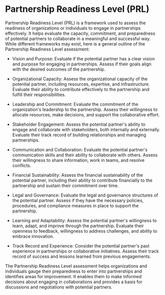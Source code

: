 # Partnership Readiness Level (PRL)

Partnership Readiness Level (PRL) is a framework used to assess the readiness of organizations or individuals to engage in partnerships effectively. It helps evaluate the capacity, commitment, and preparedness of potential partners to collaborate in a meaningful and successful way. While different frameworks may exist, here is a general outline of the Partnership Readiness Level assessment:

* Vision and Purpose: Evaluate if the potential partner has a clear vision and purpose for engaging in partnerships. Assess if their goals align with the desired outcomes of the partnership.

* Organizational Capacity: Assess the organizational capacity of the potential partner, including resources, expertise, and infrastructure. Evaluate their ability to contribute effectively to the partnership and fulfill their responsibilities.

* Leadership and Commitment: Evaluate the commitment of the organization's leadership to the partnership. Assess their willingness to allocate resources, make decisions, and support the collaborative effort.

* Stakeholder Engagement: Assess the potential partner's ability to engage and collaborate with stakeholders, both internally and externally. Evaluate their track record of building relationships and managing partnerships.

* Communication and Collaboration: Evaluate the potential partner's communication skills and their ability to collaborate with others. Assess their willingness to share information, work in teams, and resolve conflicts.

* Financial Sustainability: Assess the financial sustainability of the potential partner, including their ability to contribute financially to the partnership and sustain their commitment over time.

* Legal and Governance: Evaluate the legal and governance structures of the potential partner. Assess if they have the necessary policies, procedures, and compliance measures in place to support the partnership.

* Learning and Adaptability: Assess the potential partner's willingness to learn, adapt, and improve through the partnership. Evaluate their openness to feedback, willingness to address challenges, and ability to embrace innovation.

* Track Record and Experience: Consider the potential partner's past experience in partnerships or collaborative initiatives. Assess their track record of success and lessons learned from previous engagements.

The Partnership Readiness Level assessment helps organizations and individuals gauge their preparedness to enter into partnerships and identifies areas for improvement. It enables them to make informed decisions about engaging in collaborations and provides a basis for discussions and negotiations with potential partners.
